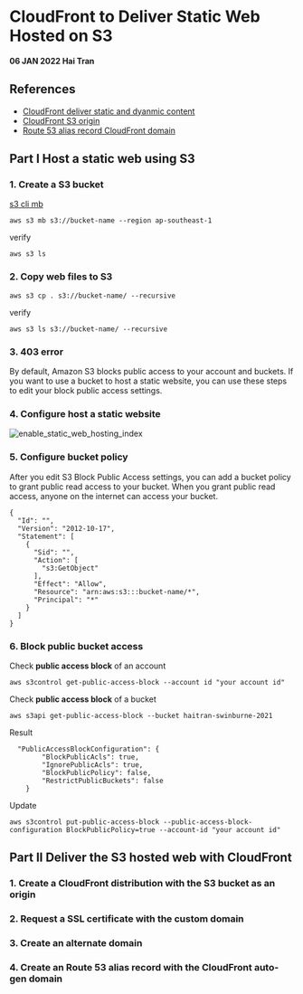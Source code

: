# CloudFront to Deliver Static Web Hosted on S3 
**06 JAN 2022 Hai Tran** <br>
## References 
- [CloudFront deliver static and dyanmic content](https://aws.amazon.com/blogs/networking-and-content-delivery/deliver-your-apps-dynamic-content-using-amazon-cloudfront-getting-started-template/)
- [CloudFront S3 origin](https://aws.amazon.com/getting-started/hands-on/deliver-content-faster/)
- [Route 53 alias record CloudFront domain](https://docs.aws.amazon.com/Route53/latest/DeveloperGuide/routing-to-cloudfront-distribution.html)

## Part I Host a static web using S3 
### 1. Create a S3 bucket 
[s3 cli mb](https://docs.aws.amazon.com/cli/latest/reference/s3/mb.html)
```
aws s3 mb s3://bucket-name --region ap-southeast-1
```
verify 
```
aws s3 ls 
```
### 2. Copy web files to S3 
```
aws s3 cp . s3://bucket-name/ --recursive
```
verify 
```
aws s3 ls s3://bucket-name/ --recursive 
```
### 3. 403 error 
By default, Amazon S3 blocks public access to your account and buckets. If you want to use a bucket to host a static website, you can use these steps to edit your block public access settings.

### 4. Configure host a static website 
![enable_static_web_hosting_index](https://user-images.githubusercontent.com/20411077/146595602-22db6843-6282-45ba-814a-bca5040ef716.png)
### 5. Configure bucket policy 
After you edit S3 Block Public Access settings, you can add a bucket policy to grant public read access to your bucket. When you grant public read access, anyone on the internet can access your bucket.

```
{
  "Id": "",
  "Version": "2012-10-17",
  "Statement": [
    {
      "Sid": "",
      "Action": [
        "s3:GetObject"
      ],
      "Effect": "Allow",
      "Resource": "arn:aws:s3:::bucket-name/*",
      "Principal": "*"
    }
  ]
}
```

### 6. Block public bucket access 
Check **public access block** of an account  
```
aws s3control get-public-access-block --account id "your account id"
```
Check **public access block** of a bucket 
```
aws s3api get-public-access-block --bucket haitran-swinburne-2021
```
Result 
```
  "PublicAccessBlockConfiguration": {
        "BlockPublicAcls": true,
        "IgnorePublicAcls": true,
        "BlockPublicPolicy": false,
        "RestrictPublicBuckets": false
    }
```
Update 
```
aws s3control put-public-access-block --public-access-block-configuration BlockPublicPolicy=true --account-id "your account id"
```
## Part II Deliver the S3 hosted web with CloudFront
### 1. Create a CloudFront distribution with the S3 bucket as an origin 
### 2. Request a SSL certificate with the custom domain 
### 3. Create an alternate domain 
### 4. Create an Route 53 alias record with the CloudFront auto-gen domain